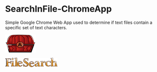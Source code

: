 # SearchInFile-ChromeApp
Simple Google Chrome Web App used to determine if text files contain a specific set of text characters.

![logo image](https://github.com/ABaker86/SearchInFile-ChromeApp/blob/master/images/BigChest.png)

![logo text](https://github.com/ABaker86/SearchInFile-ChromeApp/blob/master/images/fileSearchpng.png)
